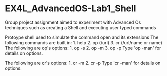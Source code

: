 # EX4L_AdvancedOS-Lab1_Shell
Group project assignment aimed to experiment with Advanced Os techniques such as creating a Shell and executing user typed commands

 Protoype shell used to simulate the command open and its extensions
 The following commands are built in:
    1. help
    2. op (/url)
    3. cr (/url/name or name)
 The following are op's options:
    1. op -s
    2. op -m
    3. op -p
 Type 'op -man' for details on options.
 
 The following are cr's options:
    1. cr -m
    2. cr -p
 Type 'cr -man' for details on options.
